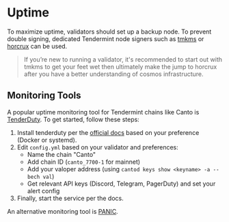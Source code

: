 # Uptime

To maximize uptime, validators should set up a backup node. To prevent double signing, dedicated Tendermint node signers such as [tmkms](https://github.com/iqlusioninc/tmkms) or [horcrux](https://github.com/strangelove-ventures/horcrux) can be used.

> If you’re new to running a validator, it's recommended to start out with tmkms to get your feet wet then ultimately make the jump to horcrux after you have a better understanding of cosmos infrastructure.

## Monitoring Tools

A popular uptime monitoring tool for Tendermint chains like Canto is [TenderDuty](https://github.com/blockpane/tenderduty). To get started, follow these steps:

1. Install tenderduty per the [official docs](https://github.com/blockpane/tenderduty/blob/main/docs/install.md) based on your preference (Docker or systemd).
2. Edit `config.yml` based on your validator and preferences:
   * Name the chain "Canto"
   * Add chain ID (`canto_7700-1` for mainnet)
   * Add your valoper address (using `cantod keys show <keyname> -a --bech val`)
   * Get relevant API keys (Discord, Telegram, PagerDuty) and set your alert config
3. Finally, start the service per the docs.

An alternative monitoring tool is [PANIC](https://github.com/SimplyVC/panic).

